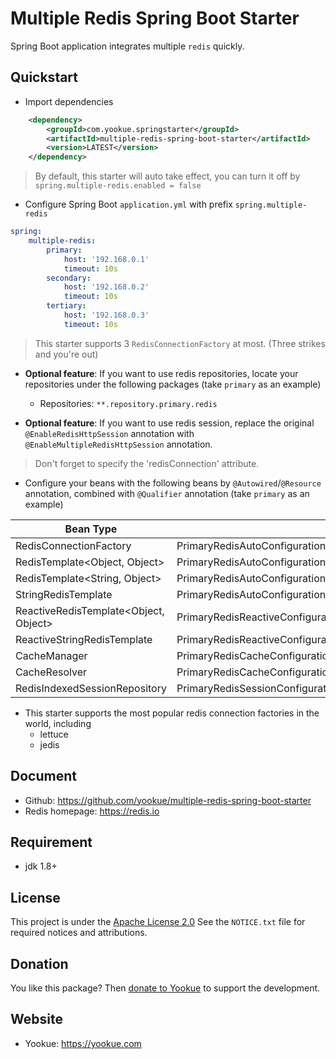 # Multiple Redis Spring Boot Starter

Spring Boot application integrates multiple `redis` quickly.

## Quickstart

- Import dependencies

```xml
    <dependency>
        <groupId>com.yookue.springstarter</groupId>
        <artifactId>multiple-redis-spring-boot-starter</artifactId>
        <version>LATEST</version>
    </dependency>
```

> By default, this starter will auto take effect, you can turn it off by `spring.multiple-redis.enabled = false`

- Configure Spring Boot `application.yml` with prefix `spring.multiple-redis`

```yml
spring:
    multiple-redis:
        primary:
            host: '192.168.0.1'
            timeout: 10s
        secondary:
            host: '192.168.0.2'
            timeout: 10s
        tertiary:
            host: '192.168.0.3'
            timeout: 10s
```

> This starter supports 3 `RedisConnectionFactory` at most. (Three strikes and you're out)

- **Optional feature**: If you want to use redis repositories, locate your repositories under the following packages (take `primary` as an example)

    - Repositories: `**.repository.primary.redis`

- **Optional feature**: If you want to use redis session, replace the original `@EnableRedisHttpSession` annotation with `@EnableMultipleRedisHttpSession` annotation.

> Don't forget to specify the 'redisConnection' attribute.

- Configure your beans with the following beans by `@Autowired`/`@Resource` annotation, combined with `@Qualifier` annotation (take `primary` as an example)

| Bean Type                             | Qualifier                                                        |
|---------------------------------------|------------------------------------------------------------------|
| RedisConnectionFactory                | PrimaryRedisAutoConfiguration.CONNECTION_FACTORY                 |
| RedisTemplate<Object, Object>         | PrimaryRedisAutoConfiguration.OBJECT_REDIS_TEMPLATE              |
| RedisTemplate<String, Object>         | PrimaryRedisAutoConfiguration.JSON_REDIS_TEMPLATE                |
| StringRedisTemplate                   | PrimaryRedisAutoConfiguration.STRING_REDIS_TEMPLATE              |
| ReactiveRedisTemplate<Object, Object> | PrimaryRedisReactiveConfiguration.REACTIVE_REDIS_TEMPLATE        |
| ReactiveStringRedisTemplate           | PrimaryRedisReactiveConfiguration.REACTIVE_STRING_REDIS_TEMPLATE |
| CacheManager                          | PrimaryRedisCacheConfiguration.CACHE_MANAGER                     |
| CacheResolver                         | PrimaryRedisCacheConfiguration.CACHE_RESOLVER                    |
| RedisIndexedSessionRepository         | PrimaryRedisSessionConfiguration.SESSION_REPOSITORY              |

- This starter supports the most popular redis connection factories in the world, including
  - lettuce
  - jedis

## Document

- Github: https://github.com/yookue/multiple-redis-spring-boot-starter
- Redis homepage: https://redis.io

## Requirement

- jdk 1.8+

## License

This project is under the [Apache License 2.0](https://www.apache.org/licenses/LICENSE-2.0)
See the `NOTICE.txt` file for required notices and attributions.

## Donation

You like this package? Then [donate to Yookue](https://yookue.com/public/donate) to support the development.

## Website

- Yookue: https://yookue.com

